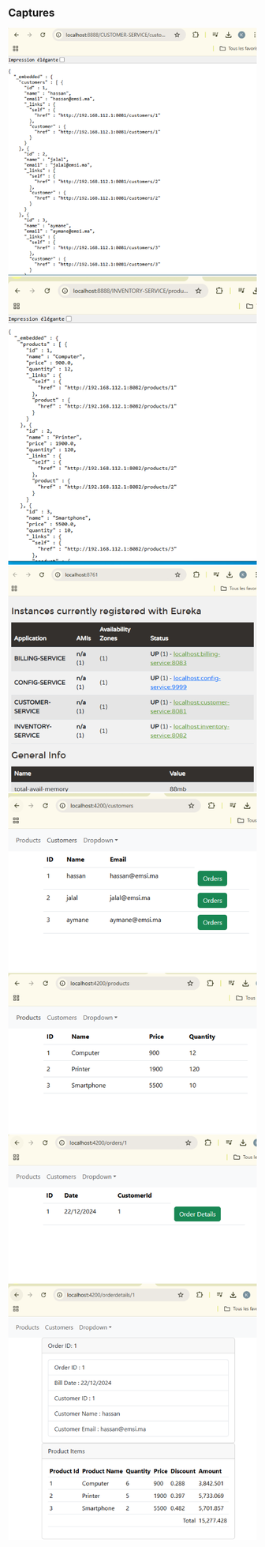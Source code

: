 <h2>Captures </h2>
<img src="screenshoot/customer.PNG">
<img src="screenshoot/product.PNG">
<img src="screenshoot/eureka.PNG">
<img src="screenshoot/custmerangular.PNG">
<img src="screenshoot/angularproduct.PNG">
<img src="screenshoot/orderdetailangu.PNG">
<img src="screenshoot/deatilangular.PNG">


